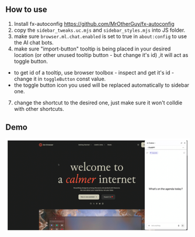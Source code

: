 ## How to use
  1. Install fx-autoconfig https://github.com/MrOtherGuy/fx-autoconfig
  2. copy the `sidebar_tweaks.uc.mjs` and `sidebar_styles.mjs` into JS folder.
  3. make sure `browser.ml.chat.enabled` is set to true in `about:config` to use the AI chat bots.
  4. make sure "import-button" tooltip is being placed in your desired location (or other unused tooltip button - but change it's id) ,it will act as toggle button.
  -  to get id of a tooltip, use browser toolbox - inspect and get it's id - change it in `toggleButton` const value.
  - the toggle button icon you used will be replaced automatically to sidebar one.
  7. change the shortcut  to the desired one, just make sure it won't colldie with other shortcuts.


## Demo
[![Demo](./demo_img.png)](https://f3zt4im3rd.ufs.sh/f/F0BpEl6F0ft7PzcsQTRvrbtkge5fz1QJnq3NTuYURs9F8lXp)